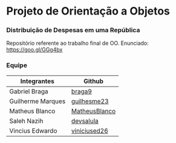 # Projeto de Orientação a Objetos
### Distribuição de Despesas em uma República
Repositório referente ao trabalho final de OO. Enunciado: https://goo.gl/GGg4bx


### Equipe
Integrantes | Github
--------- | ------
Gabriel Braga    | [braga9](https://github.com/braga9) 
Guilherme Marques     | [guilhesme23](https://github.com/guilhesme23)
Matheus Blanco    | [MatheusBlanco](https://github.com/MatheusBlanco)
Saleh Nazih    | [devsalula](https://github.com/devsalula)
Vincius Edwardo  | [viniciused26](https://github.com/viniciused26)

